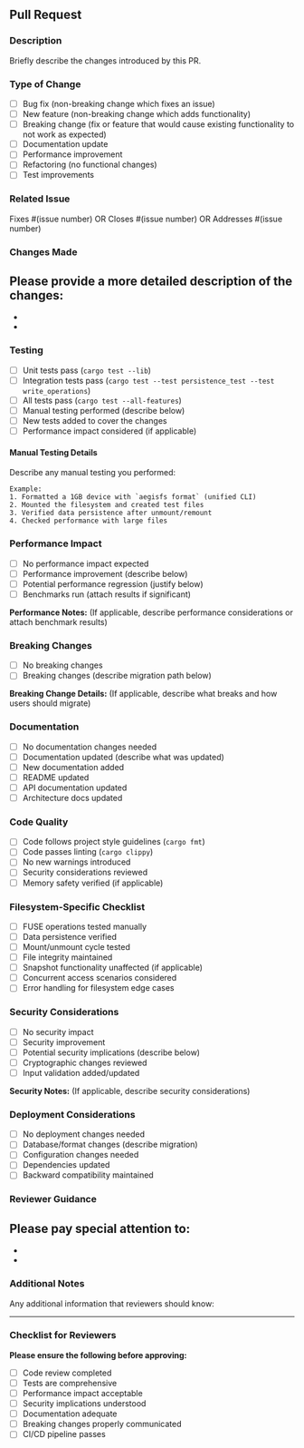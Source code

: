 ## Pull Request

### Description
Briefly describe the changes introduced by this PR.

### Type of Change
- [ ] Bug fix (non-breaking change which fixes an issue)
- [ ] New feature (non-breaking change which adds functionality)
- [ ] Breaking change (fix or feature that would cause existing functionality to not work as expected)
- [ ] Documentation update
- [ ] Performance improvement
- [ ] Refactoring (no functional changes)
- [ ] Test improvements

### Related Issue
Fixes #(issue number) OR Closes #(issue number) OR Addresses #(issue number)

### Changes Made
Please provide a more detailed description of the changes:
- 
- 
- 

### Testing
- [ ] Unit tests pass (`cargo test --lib`)
- [ ] Integration tests pass (`cargo test --test persistence_test --test write_operations`)
- [ ] All tests pass (`cargo test --all-features`)
- [ ] Manual testing performed (describe below)
- [ ] New tests added to cover the changes
- [ ] Performance impact considered (if applicable)

#### Manual Testing Details
Describe any manual testing you performed:
```
Example:
1. Formatted a 1GB device with `aegisfs format` (unified CLI)
2. Mounted the filesystem and created test files
3. Verified data persistence after unmount/remount
4. Checked performance with large files
```

### Performance Impact
- [ ] No performance impact expected
- [ ] Performance improvement (describe below)
- [ ] Potential performance regression (justify below)
- [ ] Benchmarks run (attach results if significant)

**Performance Notes:**
(If applicable, describe performance considerations or attach benchmark results)

### Breaking Changes
- [ ] No breaking changes
- [ ] Breaking changes (describe migration path below)

**Breaking Change Details:**
(If applicable, describe what breaks and how users should migrate)

### Documentation
- [ ] No documentation changes needed
- [ ] Documentation updated (describe what was updated)
- [ ] New documentation added
- [ ] README updated
- [ ] API documentation updated
- [ ] Architecture docs updated

### Code Quality
- [ ] Code follows project style guidelines (`cargo fmt`)
- [ ] Code passes linting (`cargo clippy`)
- [ ] No new warnings introduced
- [ ] Security considerations reviewed
- [ ] Memory safety verified (if applicable)

### Filesystem-Specific Checklist
- [ ] FUSE operations tested manually
- [ ] Data persistence verified
- [ ] Mount/unmount cycle tested
- [ ] File integrity maintained
- [ ] Snapshot functionality unaffected (if applicable)
- [ ] Concurrent access scenarios considered
- [ ] Error handling for filesystem edge cases

### Security Considerations
- [ ] No security impact
- [ ] Security improvement
- [ ] Potential security implications (describe below)
- [ ] Cryptographic changes reviewed
- [ ] Input validation added/updated

**Security Notes:**
(If applicable, describe security considerations)

### Deployment Considerations
- [ ] No deployment changes needed
- [ ] Database/format changes (describe migration)
- [ ] Configuration changes needed
- [ ] Dependencies updated
- [ ] Backward compatibility maintained

### Reviewer Guidance
Please pay special attention to:
- 
- 
- 

### Additional Notes
Any additional information that reviewers should know:


---

### Checklist for Reviewers
**Please ensure the following before approving:**
- [ ] Code review completed
- [ ] Tests are comprehensive
- [ ] Performance impact acceptable
- [ ] Security implications understood
- [ ] Documentation adequate
- [ ] Breaking changes properly communicated
- [ ] CI/CD pipeline passes 